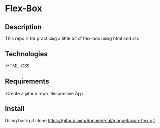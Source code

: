 # Flex-Box
## Description
This repo is for practicing a little bit of flex-box using html and css

## Technologies
.HTML
.CSS

## Requirements
.Create a github repo
.Responsive App

## Install
Using bash
git clone https://github.com/RonniedeTal/maquetacion-flex.git


